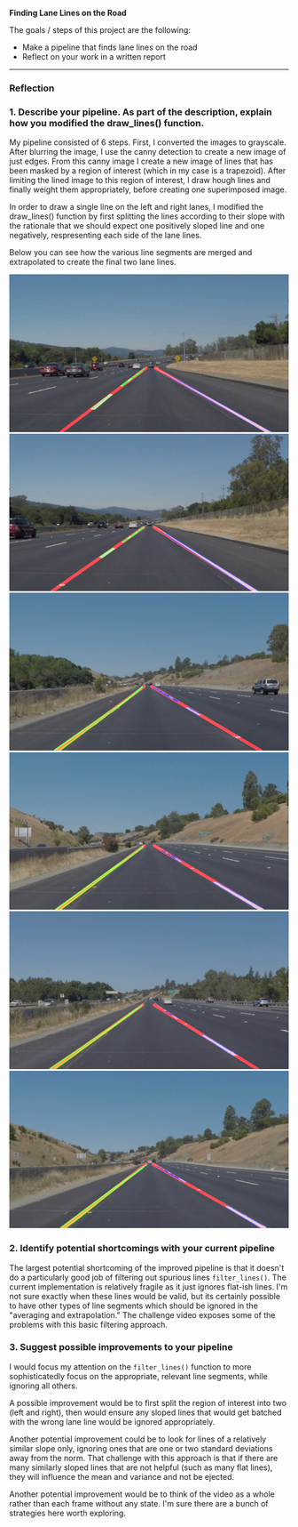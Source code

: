 **Finding Lane Lines on the Road**

The goals / steps of this project are the following:
* Make a pipeline that finds lane lines on the road
* Reflect on your work in a written report


[//]: # (Image References)

[image1]: ./test_images_output/solidWhiteCurve.jpg "solidWhiteCurve"
[image2]: ./test_images_output/solidWhiteRight.jpg "solidWhiteRight"
[image3]: ./test_images_output/solidYellowCurve.jpg "solidYellowCurve"
[image4]: ./test_images_output/solidYellowCurve2.jpg "solidYellowCurve2"
[image5]: ./test_images_output/solidYellowLeft.jpg "solidYellowLeft"
[image6]: ./test_images_output/whiteCarLaneSwitch.jpg "whiteCarLaneSwitch"

---

### Reflection

### 1. Describe your pipeline. As part of the description, explain how you modified the draw_lines() function.

My pipeline consisted of 6 steps. First, I converted the images to grayscale. After blurring the image, I use 
the canny detection to create a new image of just edges. From this canny image I create a new image of lines that has been
masked by a region of interest (which in my case is a trapezoid). After limiting the lined image to this region of interest,
I draw hough lines and finally weight them appropriately, before creating one superimposed image.

In order to draw a single line on the left and right lanes, I modified the draw_lines() function by first splitting the lines according to their slope with the rationale that we should expect one positively sloped line and one negatively, respresenting each side of the lane lines.

Below you can see how the various line segments are merged and extrapolated to create the final two lane lines.

![alt text][image1]
![alt text][image2]
![alt text][image3]
![alt text][image4]
![alt text][image5]
![alt text][image6]

### 2. Identify potential shortcomings with your current pipeline

The largest potential shortcoming of the improved pipeline is that it doesn't do a particularly good job of filtering out
spurious lines `filter_lines()`. The current implementation is relatively fragile as it just ignores flat-ish lines. I'm not sure exactly when these lines would be valid, but its certainly possible to have other types of line segments which should be ignored in the "averaging and extrapolation." The challenge video exposes some of the problems with this basic filtering approach.

### 3. Suggest possible improvements to your pipeline

I would focus my attention on the `filter_lines()` function to more sophisticatedly focus on the appropriate, relevant line segments, while ignoring all others.

A possible improvement would be to first split the region of interest into two (left and right), then would ensure any sloped lines that would get batched with the wrong lane line would be ignored appropriately. 

Another potential improvement could be to look for lines of a relatively similar slope only, ignoring ones that are one or two standard deviations away from the norm. That challenge with this approach is that if there are many similarly sloped lines that are not helpful (such as many flat lines), they will influence the mean and variance and not be ejected. 

Another potential improvement would be to think of the video as a whole rather than each frame without any state. I'm sure there are a bunch of strategies here worth exploring.
